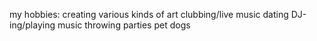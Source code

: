 my hobbies:
creating various kinds of art
clubbing/live music
dating
DJ-ing/playing music
throwing parties
pet dogs
